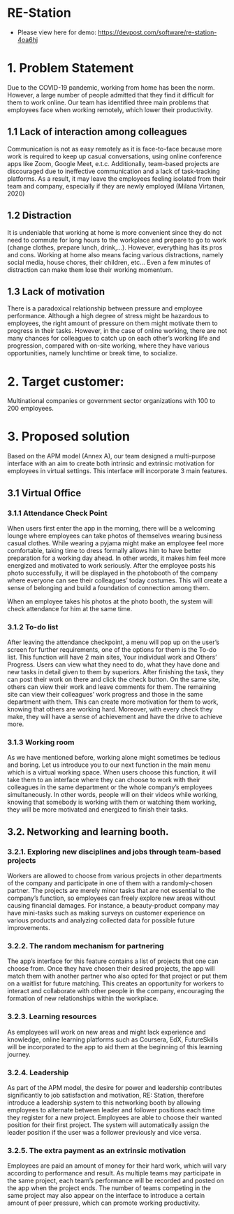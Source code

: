 # RE-Station

- Please view here for demo: https://devpost.com/software/re-station-4oa6hj

# 1. Problem Statement
Due to the COVID-19 pandemic, working from home has been the norm. However, a large number of people admitted that they find it difficult for them to work online. Our team has identified three main problems that employees face when working remotely, which lower their productivity.

## 1.1 Lack of interaction among colleagues
Communication is not as easy remotely as it is face-to-face because more work is required to keep up casual conversations, using online conference apps like Zoom, Google Meet, e.t.c. Additionally, team-based projects are discouraged due to ineffective communication and a lack of task-tracking platforms. As a result, it may leave the employees feeling isolated from their team and company, especially if they are newly employed (Milana Virtanen, 2020)

## 1.2 Distraction
It is undeniable that working at home is more convenient since they do not need to commute for long hours to the workplace and prepare to go to work (change clothes, prepare lunch, drink,...). However, everything has its pros and cons. Working at home also means facing various distractions, namely social media, house chores, their children, etc... Even a few minutes of distraction can make them lose their working momentum.

## 1.3 Lack of motivation
There is a paradoxical relationship between pressure and employee performance. Although a high degree of stress might be hazardous to employees, the right amount of pressure on them might motivate them to progress in their tasks. However, in the case of online working, there are not many chances for colleagues to catch up on each other’s working life and progression, compared with on-site working, where they have various opportunities, namely lunchtime or break time, to socialize.

# 2. Target customer:
Multinational companies or government sector organizations with 100 to 200 employees.

# 3. Proposed solution
Based on the APM model (Annex A), our team designed a multi-purpose interface with an aim to create both intrinsic and extrinsic motivation for employees in virtual settings. This interface will incorporate 3 main features.

## 3.1 Virtual Office
### 3.1.1 Attendance Check Point
When users first enter the app in the morning, there will be a welcoming lounge where employees can take photos of themselves wearing business casual clothes. While wearing a pyjama might make an employee feel more comfortable, taking time to dress formally allows him to have better preparation for a working day ahead. In other words, it makes him feel more energized and motivated to work seriously. After the employee posts his photo successfully, it will be displayed in the photobooth of the company where everyone can see their colleagues’ today costumes. This will create a sense of belonging and build a foundation of connection among them.

When an employee takes his photos at the photo booth, the system will check attendance for him at the same time.

### 3.1.2 To-do list
After leaving the attendance checkpoint, a menu will pop up on the user’s screen for further requirements, one of the options for them is the To-do list. This function will have 2 main sites, Your individual work and Others’ Progress. Users can view what they need to do, what they have done and new tasks in detail given to them by superiors. After finishing the task, they can post their work on there and click the check button. On the same site, others can view their work and leave comments for them. The remaining site can view their colleagues’ work progress and those in the same department with them. This can create more motivation for them to work, knowing that others are working hard. Moreover, with every check they make, they will have a sense of achievement and have the drive to achieve more.

### 3.1.3 Working room
As we have mentioned before, working alone might sometimes be tedious and boring. Let us introduce you to our next function in the main menu which is a virtual working space. When users choose this function, it will take them to an interface where they can choose to work with their colleagues in the same department or the whole company’s employees simultaneously. In other words, people will on their videos while working, knowing that somebody is working with them or watching them working, they will be more motivated and energized to finish their tasks.

## 3.2. Networking and learning booth.
### 3.2.1. Exploring new disciplines and jobs through team-based projects
Workers are allowed to choose from various projects in other departments of the company and participate in one of them with a randomly-chosen partner. The projects are merely minor tasks that are not essential to the company’s function, so employees can freely explore new areas without causing financial damages. For instance, a beauty-product company may have mini-tasks such as making surveys on customer experience on various products and analyzing collected data for possible future improvements.

### 3.2.2. The random mechanism for partnering
The app’s interface for this feature contains a list of projects that one can choose from. Once they have chosen their desired projects, the app will match them with another partner who also opted for that project or put them on a waitlist for future matching. This creates an opportunity for workers to interact and collaborate with other people in the company, encouraging the formation of new relationships within the workplace.

### 3.2.3. Learning resources
As employees will work on new areas and might lack experience and knowledge, online learning platforms such as Coursera, EdX, FutureSkills will be incorporated to the app to aid them at the beginning of this learning journey.

### 3.2.4. Leadership
As part of the APM model, the desire for power and leadership contributes significantly to job satisfaction and motivation, RE: Station, therefore introduce a leadership system to this networking booth by allowing employees to alternate between leader and follower positions each time they register for a new project. Employees are able to choose their wanted position for their first project. The system will automatically assign the leader position if the user was a follower previously and vice versa.

### 3.2.5. The extra payment as an extrinsic motivation
Employees are paid an amount of money for their hard work, which will vary according to performance and result. As multiple teams may participate in the same project, each team’s performance will be recorded and posted on the app when the project ends. The number of teams competing in the same project may also appear on the interface to introduce a certain amount of peer pressure, which can promote working productivity.

